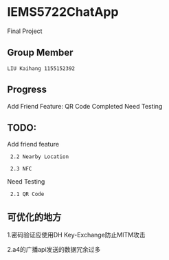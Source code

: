 # IEMS5722ChatApp
Final Project
## Group Member
	LIU Kaihang 1155152392
## Progress
Add Friend Feature: QR Code Completed Need Testing
## TODO:
  
Add friend feature
  
	 2.2 Nearby Location
  
	 2.3 NFC

Need Testing

     2.1 QR Code
## 可优化的地方

1.密码验证应使用DH Key-Exchange防止MITM攻击

2.a4的广播api发送的数据冗余过多
